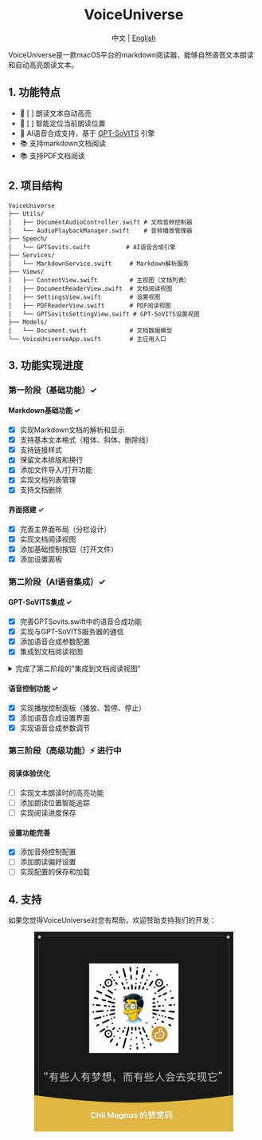 <h1 align="center">
    VoiceUniverse
</h1>

<div align="center">
    <a>中文</a> | <a href="README.en.md">English</a>
</div>

VoiceUniverse是一款macOS平台的markdown阅读器，能够自然语音文本朗读和自动高亮朗读文本。

## 1. 功能特点
- 🎯 [ ] 朗读文本自动高亮
- 📍 [ ] 智能定位当前朗读位置
- 🤖 AI语音合成支持，基于 [GPT-SoVITS](https://github.com/RVC-Boss/GPT-SoVITS) 引擎
- 📚 支持markdown文档阅读
- 📚 支持PDF文档阅读

## 2. 项目结构
```
VoiceUniverse
├── Utils/
│   ├── DocumentAudioController.swift # 文档音频控制器
│   └── AudioPlaybackManager.swift    # 音频播放管理器
├── Speech/
│   └── GPTSovits.swift          # AI语音合成引擎
├── Services/
│   └── MarkdownService.swift     # Markdown解析服务
├── Views/
│   ├── ContentView.swift         # 主视图（文档列表）
│   ├── DocumentReaderView.swift  # 文档阅读视图
│   ├── SettingsView.swift        # 设置视图
│   ├── PDFReaderView.swift       # PDF阅读视图
│   └── GPTSovitsSettingView.swift # GPT-SoVITS设置视图
├── Models/
│   └── Document.swift            # 文档数据模型
└── VoiceUniverseApp.swift        # 主应用入口
```

## 3. 功能实现进度

### 第一阶段（基础功能）✓ 
#### Markdown基础功能 ✓
- [x] 实现Markdown文档的解析和显示
- [x] 支持基本文本格式（粗体、斜体、删除线）
- [x] 支持链接样式
- [x] 保留文本排版和换行
- [x] 添加文件导入/打开功能
- [x] 实现文档列表管理
- [x] 支持文档删除

#### 界面搭建 ✓
- [x] 完善主界面布局（分栏设计）
- [x] 实现文档阅读视图
- [x] 添加基础控制按钮（打开文件）
- [x] 添加设置面板

### 第二阶段（AI语音集成）✓ 
#### GPT-SoVITS集成 ✓
- [x] 完善GPTSovits.swift中的语音合成功能
- [x] 实现与GPT-SoVITS服务器的通信
- [x] 添加语音合成参数配置
- [x] 集成到文档阅读视图

<details>
<summary>完成了第二阶段的"集成到文档阅读视图"</summary>

- 1、我们主要使用到 @GPTSovits.swift 的流式输出功能，
- 2、而参数设置要使用 @GPTSovitsSettingView.swift 中的参数设置。参数设置中应该是有了默认参数，这个默认参数不需要更改，其中最主要的参数是：开启流式输出、按照短句进行文本切分。
- 3、我们可以在主视图上增加音频合成、播放按钮。
- LATER 4、不过要注意，既然想调用流式输出功能，那么就一定意味着播放和合成是不可分开的——其实这一点我存疑，我倒是希望能够分开，这样对于同一个文档来说，就不需要多次合成了，我们只需要将合成的音频保存起来即可。我们或许可以做两套音频播放，一套就是流式输出的音频播放（这个已经实现了），第二套就是对保存的wav格式的音频进行直接播放。
</details>

#### 语音控制功能 ✓
- [x] 实现播放控制面板（播放、暂停、停止）
- [x] 添加语音合成设置界面
- [x] 实现语音合成参数调节

### 第三阶段（高级功能）⚡ 进行中
#### 阅读体验优化
- [ ] 实现文本朗读时的高亮功能
- [ ] 添加朗读位置智能追踪
- [ ] 实现阅读进度保存

#### 设置功能完善
- [x] 添加音频控制配置
- [ ] 添加朗读偏好设置
- [ ] 实现配置的保存和加载

## 4. 支持
如果您觉得VoiceUniverse对您有帮助，欢迎赞助支持我们的开发：

<div align="center">
  <img src="https://github.com/chiimagnus/logseq-AIsearch/blob/master/public/buymeacoffee.jpg" width="400">
</div>
